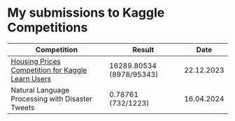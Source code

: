 # My submissions to Kaggle Competitions

| Competition | Result | Date |
| --- | --- | --- |
| [Housing Prices Competition for Kaggle Learn Users](exercise-machine-learning-competitions.ipynb) | 16289.80534 (8978/95343) | 22.12.2023 |
| Natural Language Processing with Disaster Tweets | 0.78761 (732/1223) | 16.04.2024 |
